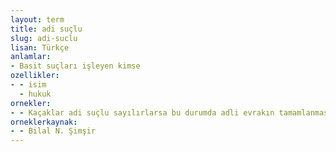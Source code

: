 ```yaml
---
layout: term
title: adi suçlu
slug: adi-suclu
lisan: Türkçe
anlamlar:
- Basit suçları işleyen kimse
ozellikler:
- - isim
  - hukuk
ornekler:
- - Kaçaklar adi suçlu sayılırlarsa bu durumda adli evrakın tamamlanması gerekir.
orneklerkaynak:
- - Bilal N. Şimşir
---
```

